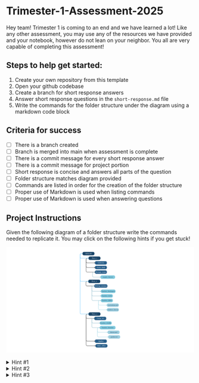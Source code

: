 # Trimester-1-Assessment-2025

Hey team! Trimester 1 is coming to an end and we have learned a lot! Like any other assessment, you may use any of the resources we have provided and your notebook, however do not lean on your neighbor. You all are very capable of completing this assessment! 

## Steps to help get started: 
1. Create your own repository from this template
2. Open your github codebase
3. Create a branch for short response answers
4. Answer short response questions in the `short-response.md` file
5. Write the commands for the folder structure under the diagram using a markdown code block

## Criteria for success
- [ ] There is a branch created
- [ ] Branch is merged into main when assessment is complete
- [ ] There is a commit message for every short response answer
- [ ] There is a commit message for project portion
- [ ] Short response is concise and answers all parts of the question
- [ ] Folder structure matches diagram provided
- [ ] Commands are listed in order for the creation of the folder structure
- [ ] Proper use of Markdown is used when listing commands
- [ ] Proper use of Markdown is used when answering questions

## Project Instructions
Given the following diagram of a folder structure write the commands needed to replicate it. You may click on the following hints if you get stuck!

![Diagram for projwct portion, shows folders for the first 3 floors of MESA SB](imgs/tri-1-assessment-diagram.png)
<details>
  <summary> 
    Hint #1
  </summary>
  In the diagram provided what are the different levels you need to create? Is there a command you can use to build multiple folders at once?
</details>

<details>
  <summary> 
    Hint #2 
  </summary>
  In the diagram provided which of the elements in the directory are folders? Which of them are files?
  What is the command to create a folder? Which is the command to build a file?
</details>

<details>
  <summary> 
    Hint #3 
  </summary>
  
  If there is a __nested__ folder or file what commands would we need to do first to navigate to our holding folder?
  
  A nested folder or file means that the folder or file is within another folder. 
  
  Example of nested folder: 
  
  ![Example of nested folder, there is a folder within another folder](imgs/nested-folder-example.png)
  
  In this example `Folder A` is nested within the `Main` folder.
  
</details>

